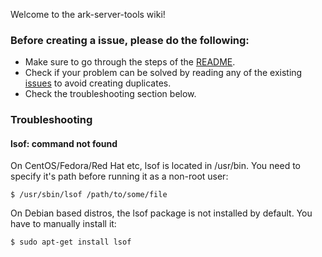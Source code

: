 Welcome to the ark-server-tools wiki!

### Before creating a issue, please do the following:

* Make sure to go through the steps of the [README](https://github.com/FezVrasta/ark-server-tools#ark-survival-evolved-linux-server-tools).
* Check if your problem can be solved by reading any of the existing [issues](https://github.com/FezVrasta/ark-server-tools/issues) to avoid creating duplicates.
* Check the troubleshooting section below.

### Troubleshooting

#### lsof: command not found

On CentOS/Fedora/Red Hat etc, lsof is located in /usr/bin. You need to specify it's path before running it as a non-root user: 

```$ /usr/sbin/lsof /path/to/some/file```

On Debian based distros, the lsof package is not installed by default. You have to manually install it:

```$ sudo apt-get install lsof```